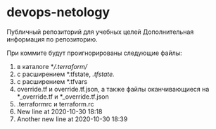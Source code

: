 # devops-netology
Публичный репозиторий для учебных целей
Дополнительная информация по репозиторию.

При коммите будут проигнорированы следующие файлы:
1. в каталоге **/.terraform/*
2. с расширением *.tfstate, *.tfstate.*
3. с расширением *.tfvars
4. override.tf и override.tf.json, а также файлы оканчивающиеся на *_override.tf и *_override.tf.json
5. .terraformrc и terraform.rc
6. New line at 2020-10-30 18:18
7. Another new line at 2020-10-30 18:39
